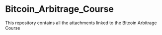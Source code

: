 # Bitcoin_Arbitrage_Course


This repository contains all the attachments linked to the Bitcoin Arbitrage Course
